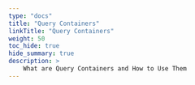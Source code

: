 ```yaml
---
type: "docs"
title: "Query Containers"
linkTitle: "Query Containers"
weight: 50
toc_hide: true
hide_summary: true
description: >
    What are Query Containers and How to Use Them 
---
```

